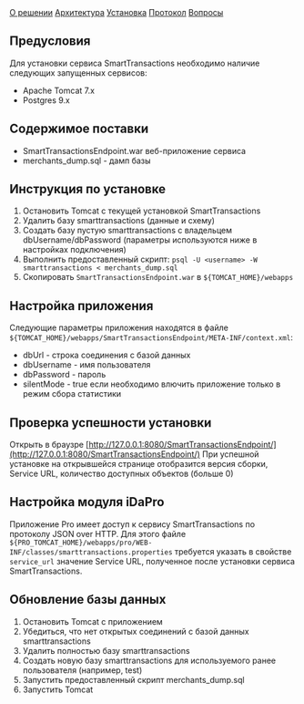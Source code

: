 <!DOCTYPE html>
<html>
<head>
	<meta charset="utf-8">
	<title>Smart Transactions</title>
	<link rel="stylesheet" href="css/style.css">
</head>
<body>
<nav>
	<div>
		<a href="about.html">О решении</a>
		<a href="architecture.html">Архитектура</a>
		<a class="active" href="installation.html">Установка</a>
		<a href="protocol.html">Протокол</a>
		<a href="faq.html">Вопросы</a>
	</div>
</nav>
<div>

## Предусловия ##

Для установки сервиса SmartTransactions необходимо наличие следующих запущенных сервисов:

- Apache Tomcat 7.x
- Postgres 9.x

## Содержимое поставки ##

- SmartTransactionsEndpoint.war веб-приложение сервиса
- merchants_dump.sql - дамп базы

## Инструкция по установке ##
1. Остановить Tomcat с текущей установкой SmartTransactions
2. Удалить базу smarttransactions (данные и схему)
3. Создать базу пустую smarttransactions с владельцем dbUsername/dbPassword (параметры используются ниже в настройках подключения)
4. Выполнить предоставленный скрипт: `psql -U <username> -W smarttransactions < merchants_dump.sql`
5. Скопировать `SmartTransactionsEndpoint.war` в `${TOMCAT_HOME}/webapps`

## Настройка приложения ##
Следующие параметры приложения находятся в файле `${TOMCAT_HOME}/webapps/SmartTransactionsEndpoint/META-INF/context.xml`:

* dbUrl - строка соединения с базой данных
* dbUsername - имя пользователя
* dbPassword - пароль
* silentMode - true если необходимо влючить приложение только в режим сбора статистики

## Проверка успешности установки ##

Открыть в браузре [http://127.0.0.1:8080/SmartTransactionsEndpoint/](http://127.0.0.1:8080/SmartTransactionsEndpoint/)
При успешной установке на открывшейся странице отобразится версия сборки, Service URL, количество доступных объектов (больше 0)

## Настройка модуля iDaPro ##

Приложение Pro имеет доступ к сервису SmartTransactions по протоколу JSON over HTTP.
Для этого файле `${PRO_TOMCAT_HOME}/webapps/pro/WEB-INF/classes/smarttransactions.properties` требуется указать в свойстве `service_url` значение Service URL, полученное после установки сервиса SmartTransactions.

## Обновление базы данных ##

1. Остановить Tomcat с приложением
2. Убедиться, что нет открытых соединений с базой данных smarttransactions
3. Удалить полностью базу smarttransactions
4. Создать новую базу smarttransactions для используемого ранее пользователя (например, test)
5. Запустить предоставленный скрипт merchants_dump.sql
6. Запустить Tomcat

</div>
</body>
</html>